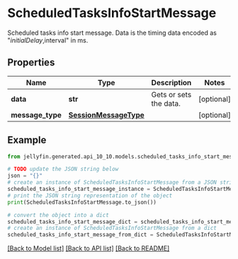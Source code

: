 # ScheduledTasksInfoStartMessage

Scheduled tasks info start message.  Data is the timing data encoded as \"$initialDelay,$interval\" in ms.

## Properties

Name | Type | Description | Notes
------------ | ------------- | ------------- | -------------
**data** | **str** | Gets or sets the data. | [optional] 
**message_type** | [**SessionMessageType**](SessionMessageType.md) |  | [optional] 

## Example

```python
from jellyfin.generated.api_10_10.models.scheduled_tasks_info_start_message import ScheduledTasksInfoStartMessage

# TODO update the JSON string below
json = "{}"
# create an instance of ScheduledTasksInfoStartMessage from a JSON string
scheduled_tasks_info_start_message_instance = ScheduledTasksInfoStartMessage.from_json(json)
# print the JSON string representation of the object
print(ScheduledTasksInfoStartMessage.to_json())

# convert the object into a dict
scheduled_tasks_info_start_message_dict = scheduled_tasks_info_start_message_instance.to_dict()
# create an instance of ScheduledTasksInfoStartMessage from a dict
scheduled_tasks_info_start_message_from_dict = ScheduledTasksInfoStartMessage.from_dict(scheduled_tasks_info_start_message_dict)
```
[[Back to Model list]](README.md#documentation-for-models) [[Back to API list]](README.md#documentation-for-api-endpoints) [[Back to README]](README.md)


